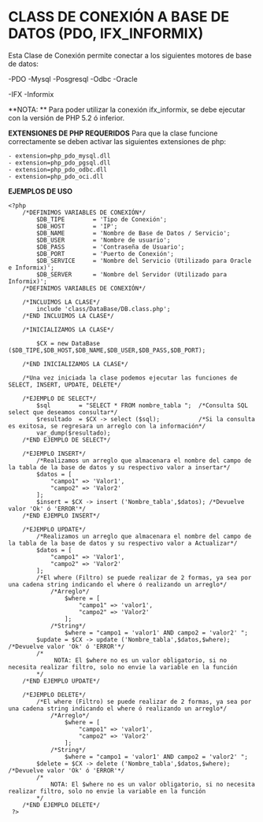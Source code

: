 # CLASS DE CONEXIÓN A BASE DE DATOS (PDO, IFX_INFORMIX)

Esta Clase de Conexión permite conectar a los siguientes motores de base de datos:

-PDO
    -Mysql
    -Posgresql
    -Odbc
    -Oracle

-IFX
    -Informix
    
**NOTA: **
Para poder utilizar la conexión ifx_informix, se debe ejecutar con la versión de PHP 5.2 ó inferior.

**EXTENSIONES DE PHP REQUERIDOS**
Para que la clase funcione correctamente se deben activar las siguientes extensiones de php:

    - extension=php_pdo_mysql.dll
    - extension=php_pdo_pgsql.dll
    - extension=php_pdo_odbc.dll
    - extension=php_pdo_oci.dll
 
 **EJEMPLOS DE USO**
 
```
<?php
    /*DEFINIMOS VARIABLES DE CONEXIÓN*/
        $DB_TIPE        = 'Tipo de Conexión';
        $DB_HOST        = 'IP';
        $DB_NAME        = 'Nombre de Base de Datos / Servicio';
        $DB_USER        = 'Nombre de usuario';
        $DB_PASS        = 'Contraseña de Usuario';
        $DB_PORT        = 'Puerto de Conexión';
        $DB_SERVICE     = 'Nombre del Servicio (Utilizado para Oracle e Informix)';
        $DB_SERVER      = 'Nombre del Servidor (Utilizado para Informix)';
    /*DEFINIMOS VARIABLES DE CONEXIÓN*/
     
    /*INCLUIMOS LA CLASE*/
        include 'class/DataBase/DB.class.php';
    /*END INCLUIMOS LA CLASE*/
     
    /*INICIALIZAMOS LA CLASE*/
     
        $CX = new DataBase ($DB_TIPE,$DB_HOST,$DB_NAME,$DB_USER,$DB_PASS,$DB_PORT);
         
    /*END INICIALIZAMOS LA CLASE*/
     
    /*Una vez iniciada la clase podemos ejecutar las funciones de SELECT, INSERT, UPDATE, DELETE*/
     
    /*EJEMPLO DE SELECT*/
        $sql        = "SELECT * FROM nombre_tabla ";  /*Consulta SQL select que deseamos consultar*/
        $resultado  = $CX -> select ($sql);           /*Si la consulta es exitosa, se regresara un arreglo con la información*/
        var_dump($resultado);
    /*END EJEMPLO DE SELECT*/
     
    /*EJEMPLO INSERT*/
        /*Realizamos un arreglo que almacenara el nombre del campo de la tabla de la base de datos y su respectivo valor a insertar*/
        $datos = [
            "campo1" => 'Valor1',
            "campo2" => 'Valor2'
        ];
        $insert = $CX -> insert ('Nombre_tabla',$datos); /*Devuelve valor 'Ok' ó 'ERROR'*/
    /*END EJEMPLO INSERT*/
     
    /*EJEMPLO UPDATE*/
        /*Realizamos un arreglo que almacenara el nombre del campo de la tabla de la base de datos y su respectivo valor a Actualizar*/
        $datos = [
            "campo1" => 'Valor1',
            "campo2" => 'Valor2'
        ];
        /*El where (Filtro) se puede realizar de 2 formas, ya sea por una cadena string indicando el where ó realizando un arreglo*/
            /*Arreglo*/
                $where = [
                    "campo1" => 'valor1',
                    "campo2" => 'Valor2'
                ];
            /*String*/
                $where = "campo1 = 'valor1' AND campo2 = 'valor2' ";
        $update = $CX -> update ('Nombre_tabla',$datos,$where); /*Devuelve valor 'Ok' ó 'ERROR'*/
        /*
             NOTA: El $where no es un valor obligatorio, si no necesita realizar filtro, solo no envie la variable en la función
        */
    /*END EJEMPLO UPDATE*/
     
    /*EJEMPLO DELETE*/
        /*El where (Filtro) se puede realizar de 2 formas, ya sea por una cadena string indicando el where ó realizando un arreglo*/
            /*Arreglo*/
                $where = [
                    "campo1" => 'valor1',
                    "campo2" => 'Valor2'
                ];
            /*String*/
                $where = "campo1 = 'valor1' AND campo2 = 'valor2' ";
        $delete = $CX -> delete ('Nombre_tabla',$datos,$where); /*Devuelve valor 'Ok' ó 'ERROR'*/
        /*
            NOTA: El $where no es un valor obligatorio, si no necesita realizar filtro, solo no envie la variable en la función
        */
    /*END EJEMPLO DELETE*/
 ?>
 ```